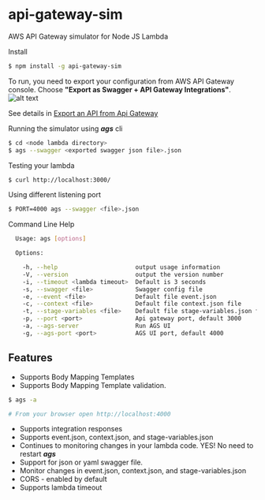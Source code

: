 # api-gateway-sim
AWS API Gateway simulator for Node JS Lambda

Install
```bash
$ npm install -g api-gateway-sim
```

To run, you need to export your configuration from AWS API Gateway console.
Choose **"Export as Swagger + API Gateway Integrations"**.
![alt text](http://docs.aws.amazon.com/apigateway/latest/developerguide/images/export-console.png)

See details in [Export an API from Api Gateway](http://docs.aws.amazon.com/apigateway/latest/developerguide/api-gateway-export-api.html)

Running the simulator using **_ags_** cli
```bash
$ cd <node lambda directory>
$ ags --swagger <exported swagger json file>.json

```

Testing your lambda
```bash
$ curl http://localhost:3000/
```

Using different listening port
```bash
$ PORT=4000 ags --swagger <file>.json
```

Command Line Help
```bash
  Usage: ags [options]

  Options:

    -h, --help                      output usage information
    -V, --version                   output the version number
    -i, --timeout <lambda timeout>  Default is 3 seconds
    -s, --swagger <file>            Swagger config file
    -e, --event <file>              Default file event.json
    -c, --context <file>            Default file context.json file
    -t, --stage-variables <file>    Default file stage-variables.json file
    -p, --port <port>               Api gateway port, default 3000
    -a, --ags-server                Run AGS UI
    -g, --ags-port <port>           AGS UI port, default 4000
```

Features
---------

* Supports Body Mapping Templates
* Supports Body Mapping Template validation.
```bash
$ ags -a

# From your browser open http://localhost:4000
```
* Supports integration responses
* Supports event.json, context.json, and stage-variables.json
* Continues to monitoring changes in your lambda code.  YES! No need to restart **_ags_**
* Support for json or yaml swagger file.
* Monitor changes in event.json, context.json, and stage-variables.json
* CORS - enabled by default
* Supports lambda timeout

